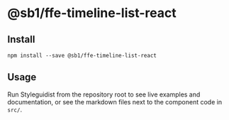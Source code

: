 # @sb1/ffe-timeline-list-react

## Install

```
npm install --save @sb1/ffe-timeline-list-react
```

## Usage

Run Styleguidist from the repository root to see live examples and documentation,
or see the markdown files next to the component code in `src/`.
